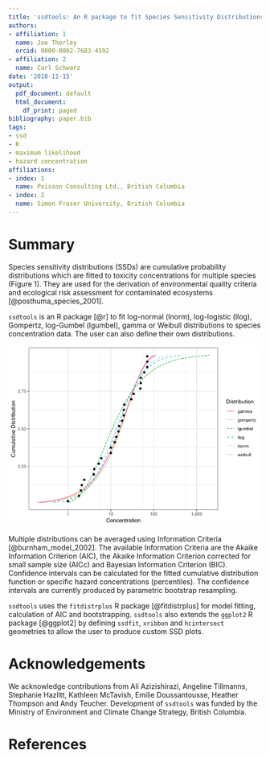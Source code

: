 ```yaml
---
title: 'ssdtools: An R package to fit Species Sensitivity Distributions'
authors:
- affiliation: 1
  name: Joe Thorley
  orcid: 0000-0002-7683-4592
- affiliation: 2
  name: Carl Schwarz
date: '2018-11-15'
output:
  pdf_document: default
  html_document:
    df_print: paged
bibliography: paper.bib
tags:
- ssd
- R
- maximum likelihood
- hazard concentration
affiliations:
- index: 1
  name: Poisson Consulting Ltd., British Columbia
- index: 2
  name: Simon Fraser University, British Columbia
---
```


# Summary

Species sensitivity distributions (SSDs) are cumulative probability distributions which are fitted to toxicity concentrations for multiple species (Figure 1). 
They are used for the derivation of environmental quality criteria and ecological risk assessment for contaminated ecosystems [@posthuma_species_2001].

`ssdtools` is an R package [@r] to fit log-normal (lnorm), log-logistic (llog), Gompertz, log-Gumbel (lgumbel), gamma or Weibull distributions to species concentration data.
The user can also define their own distributions.

![Species sensitivity distributions for sample species concentration values](dists.png)

Multiple distributions can be averaged using Information Criteria [@burnham_model_2002].
The available Information Criteria are the Akaike Information Criterion (AIC), the Akaike Information Criterion corrected for small sample size (AICc) and Bayesian Information Criterion (BIC).
Confidence intervals can be calculated for the fitted cumulative distribution function or specific hazard concentrations (percentiles).
The confidence intervals are currently produced by parametric bootstrap resampling.

`ssdtools` uses the `fitdistrplus` R package [@fitdistrplus] for model fitting, calculation of AIC and bootstrapping.
`ssdtools` also extends the `ggplot2` R package [@ggplot2] by defining `ssdfit`, `xribbon` and `hcintersect` geometries to allow the user to produce custom SSD plots.

# Acknowledgements

We acknowledge contributions from Ali Azizishirazi, Angeline Tillmanns, Stephanie Hazlitt, Kathleen McTavish, Emilie Doussantousse, Heather Thompson and Andy Teucher.
Development of `ssdtools` was funded by the Ministry of Environment and Climate Change Strategy, British Columbia.

# References
